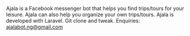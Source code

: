 Ajala is a Facebook messenger bot that helps you find trips/tours for your leisure. Ajala can also help you organize your own trips/tours.
Ajala is developed with Laravel.
Git clone and tweak. 
Enquiries: ajalabot.ng@gmail.com
